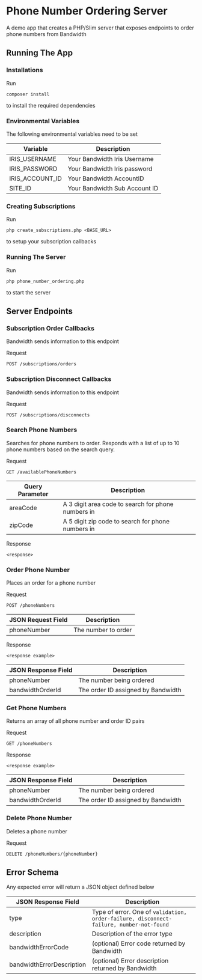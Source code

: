 # Phone Number Ordering Server

A demo app that creates a PHP/Slim server that exposes endpoints to order phone numbers from Bandwidth

## Running The App

### Installations

Run

```
composer install
```

to install the required dependencies

### Environmental Variables
The following environmental variables need to be set

| Variable | Description |
|--|--|
| IRIS_USERNAME | Your Bandwidth Iris Username |
| IRIS_PASSWORD | Your Bandwidth Iris password |
| IRIS_ACCOUNT_ID | Your Bandwidth AccountID |
| SITE_ID | Your Bandwidth Sub Account ID |

### Creating Subscriptions

Run

```
php create_subscriptions.php <BASE_URL>
```

to setup your subscription callbacks

### Running The Server

Run

```
php phone_number_ordering.php
```

to start the server

## Server Endpoints

### Subscription Order Callbacks

Bandwidth sends information to this endpoint

Request
```
POST /subscriptions/orders
```

### Subscription Disconnect Callbacks

Bandwidth sends information to this endpoint

Request
```
POST /subscriptions/disconnects
```

### Search Phone Numbers

Searches for phone numbers to order. Responds with a list of up to 10 phone numbers based on the search query.

Request
```
GET /availablePhoneNumbers
```

| Query Parameter | Description |
|--|--|
| areaCode | A 3 digit area code to search for phone numbers in |
| zipCode | A 5 digit zip code to search for phone numbers in |

Response
```
<response>
```

### Order Phone Number

Places an order for a phone number

Request
```
POST /phoneNumbers
```

| JSON Request Field | Description |
|--|--|
| phoneNumber | The number to order |

Response
```
<response example>
```

| JSON Response Field | Description |
|--|--|
| phoneNumber | The number being ordered |
| bandwidthOrderId | The order ID assigned by Bandwidth |

### Get Phone Numbers

Returns an array of all phone number and order ID pairs

Request
```
GET /phoneNumbers
```

Response
```
<response example>
```

| JSON Response Field | Description |
|--|--|
| phoneNumber | The number being ordered |
| bandwidthOrderId | The order ID assigned by Bandwidth |

### Delete Phone Number

Deletes a phone number

Request
```
DELETE /phoneNumbers/{phoneNumber}
```

## Error Schema

Any expected error will return a JSON object defined below

| JSON Response Field | Description |
|--|--|
| type | Type of error. One of `validation, order-failure, disconnect-failure, number-not-found` |
| description | Description of the error type  |
| bandwidthErrorCode | (optional) Error code returned by Bandwidth |
| bandwidthErrorDescription | (optional) Error description returned by Bandwidth |
